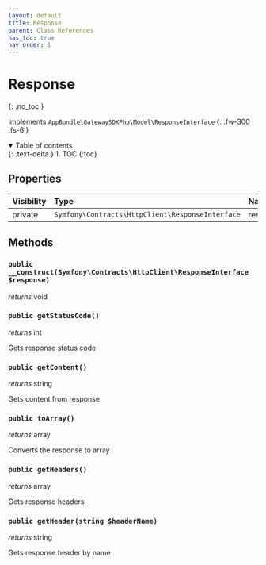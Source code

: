 ```yaml
---
layout: default
title: Response
parent: Class References
has_toc: true
nav_order: 1
---
```


# Response
{: .no_toc }

Implements `AppBundle\GatewaySDKPhp\Model\ResponseInterface`
{: .fw-300 .fs-6 }

<details open markdown="block">
  <summary>
    Table of contents
  </summary>
  {: .text-delta }
1. TOC
{:toc}
</details>

## Properties

| Visibility | Type | Name | Description |
| :--- | :--- | :--- | :--- |
| private | `Symfony\Contracts\HttpClient\ResponseInterface` | response |  |


## Methods

### `public __construct(Symfony\Contracts\HttpClient\ResponseInterface $response)`

*returns* void

### `public getStatusCode()`

*returns* int

Gets response status code

### `public getContent()`

*returns* string

Gets content from response

### `public toArray()`

*returns* array

Converts the response to array

### `public getHeaders()`

*returns* array

Gets response headers

### `public getHeader(string $headerName)`

*returns* string

Gets response header by name

